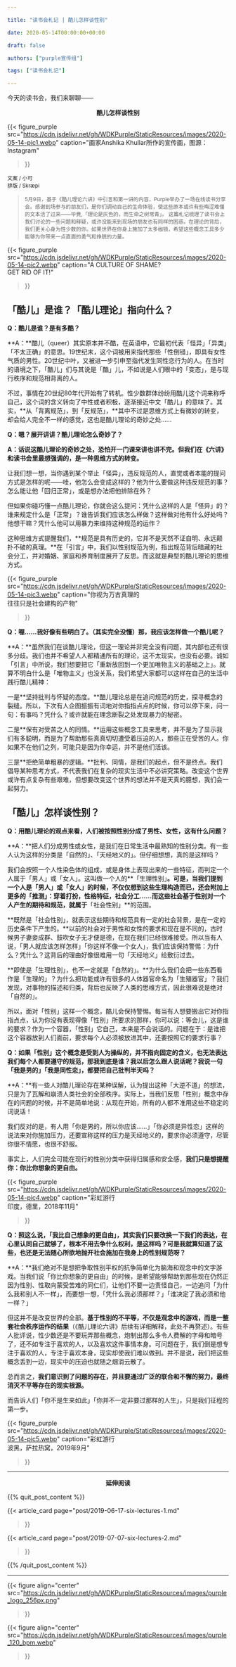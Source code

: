 ```yaml
---

title: "读书会札记 | 酷儿怎样谈性别" 

date: 2020-05-14T00:00:00+00:00 

draft: false 

authors: ["purple宣传组"] 

tags: ["读书会札记"] 

---
```



今天的读书会，我们来聊聊——

<center><b>酷儿怎样谈性别</b></center>



{{< figure_purple
src="https://cdn.jsdelivr.net/gh/WDKPurple/StaticResources/images/2020-05-14-pic1.webp"
caption="画家Anshika Khullar所作的宣传画，图源：Instagram"
>}}


<small>文案 / 小可</small><br>
<small>排版 / Skræpi</small>



> <small>5月9日，基于《酷儿理论六讲》中引言和第一讲的内容，Purple举办了一场在线读书分享会。感谢到场参与的朋友们，是你们调动自己的生命体验，使这些原本或许有些晦涩难懂的文本活了过来——毕竟,「理论是灰色的，而生命之树常青」。
> 这篇札记梳理了读书会上我们讨论的一些问题和释疑，或许没能来到现场的朋友也有同样的困惑。在理论的背后，我们更关心身为性少数的你。如果世界在你身上施加了太多枷锁，希望这些概念工具多少能够为你带来一点直面的勇气和挣脱的力量。</small>



{{< figure_purple
src="https://cdn.jsdelivr.net/gh/WDKPurple/StaticResources/images/2020-05-14-pic2.webp"
caption="A CULTURE OF SHAME?<br>GET RID OF IT!"
>}}




## 「酷儿」是谁？「酷儿理论」指向什么？



**Q：酷儿是谁？是有多酷？**



**A：**酷儿（queer）其实原本并不酷，在英语中，它最初代表「怪异」「异类」「不太正确」的意思。19世纪末，这个词被用来指代那些「性倒错」，即具有女性气质的男性。20世纪中叶，又被进一步引申至指代发生同性恋行为的人。在当时的语境之下，「酷儿」们与其说是「酷」儿，不如说是人们眼中的「变态」，是与现行秩序和规范相背离的人。



不过，事情在20世纪80年代开始有了转机。性少数群体纷纷用酷儿这个词来称呼自己，这个词的含义转向了中性或者积极，逐渐接近中文「酷儿」的意味了。其实，**从「背离规范」，到「反规范」，**其中不过是思维方式上有微妙的转变，却会给人完全不一样的感觉，这也是酷儿理论的奇妙之处……

 



**Q：嗯？展开讲讲？酷儿理论怎么奇妙了？**



**A：**话说这酷儿理论的奇妙之处，恐怕开一门课来讲也讲不完。但我们在《六讲》和读书会里**最想强调的，是一种思维方式的转变。**



让我们想一想，当你遇到某个举止「怪异」，违反规范的人，直觉或者本能的提问方式是怎样的呢——哇，他怎么会变成这样的？他为什么要做这种违反规范的事？怎么能让他「回归正常」，或是想办法把他排除在外？



但如果你碰巧懂一点酷儿理论，你就会这么提问：凭什么这样的人是「怪异」的？谁来规定什么是「正常」？谁告诉我们应该怎么样做？这样做对他有什么好处吗？他想干嘛？凭什么他可以用暴力来维持这种规范的运作？



这种思维方式提醒我们，**规范是具有历史的，它并不是天然不证自明、永远颠扑不破的真理。**在「引言」中，我们以性别规范为例，指出规范背后暗藏的社会分工，并对婚姻、家庭和养育制度展开了反思。而这就是典型的酷儿理论的思维方式。





{{< figure_purple
src="https://cdn.jsdelivr.net/gh/WDKPurple/StaticResources/images/2020-05-14-pic3.webp"
caption="你视为万古真理的<br>往往只是社会建构的产物"
>}}






**Q：喔……我好像有些明白了。（其实完全没懂）那，我应该怎样做一个酷儿呢？**



**A：**虽然我们在谈酷儿理论，但这一理论并非完全没有问题，其内部也还有很多分歧。我们也并不希望人人都精通所有的理论，这不太现实，也没有必要。诚如「引言」中所说，我们想要把它「重新放回到一个更加唯物主义的基础之上」。就算不明白什么是「唯物主义」也没关系，我们希望大家都可以这样在自己的生活中践行酷儿精神：



一是**坚持批判与怀疑的态度。**酷儿理论总是在追问规范的历史，探寻概念的裂缝。所以，下次有人企图振振有词地对你指指点点的时候，你可以停下来，问一句：有事吗？凭什么？或许就能在理念断裂之处发现暴力的秘密。



二是**保有对受苦之人的同情。**运用这些概念工具来思考，并不是为了显示我们有多聪明，而是为了帮助那些真真切切遭受着压迫的人，那些正在受苦的人。你如果不在他们之列，可能只是因为你幸运，并不是他们活该。



三是**拒绝简单粗暴的逻辑。**批判、同情，是我们的起点，但不是终点。我们倡导某种思考方式，不代表我们在复杂的现实生活中不必讲究策略。改变这个世界或许有点复杂有些艰难，但想要改变这个世界的想法并不是天真的臆想，我们会一起努力。





## 「酷儿」怎样谈性别？



**Q：用酷儿理论的观点来看，人们被按照性别分成了男性、女性，这有什么问题？**



**A：**把人们分成男性或女性，是我们在日常生活中最熟知的性别分类。有一些人认为这样的分类是「自然的」、「天经地义的」。但仔细想想，真的是这样吗？



我们会按照一个人性染色体的组成，或是身体上表现出来的一些特征，而判定一个人属于「男人」或「女人」。这叫做一个人的**「生理性别」**。可是，当我们提到一个人是「男人」或「女人」的时候，不仅仅想到这些生理构造而已，还会附加上更多的「推测」：穿着打扮，性格特征，社会分工……而这些社会基于性别对一个人产生的期待和规范，就属于**「社会性别」**的范围。



**既然是「社会性别」，就表示这些期待和规范具有一定的社会背景，是在一定的历史条件下产生的。**以前的社会对于男性和女性的要求和现在是不同的，古时候男子妻妾成群、鼓吹女子无才便是德，在现在我们已经很难接受。所以当有人说，「男人就应该怎样怎样」「你这样不像一个女人」，我们应该保持警惕：为什么？凭什么？这背后的理由好像很难用一句「天经地义」给敷衍过去。



**即使是「生理性别」，也不一定就是「自然的」。**为什么我们会把一些东西看作是「生理的」？为什么把功能或许有很多的人体器官命名为「生殖器官」？我们发现，对事物的描述和归类，背后也反映了人类的思维方式，因此很难说是绝对「自然的」。



所以，面对「性别」这样一个概念，酷儿会保持警惕。每当有人想要搬出它对你指指点点，认为你没有表现得像「性别」所要求的那样，你可以说：等会儿，这是谁的要求？作为一个容器，「性别」它自己，本来是不会说话的。问题在于：是谁把这个容器放到人们面前，要求每个人必须被放进其中，还要按照它的要求行事？

 



**Q：如果「性别」这个概念是受到人为操纵的，并不指向固定的含义，也无法表达我们每个人都要遵守的规范，那我到底是谁？我以后怎么跟人说话呢？我说一句「我是男的」「我是同性恋」，都要把自己批判半天吗？**



**A：**有一些人对酷儿理论存在某种误解，认为提出这种「大逆不道」的想法，只是为了瓦解和崩溃人类社会的全部秩序。实际上，当我们反思「性别」概念中存在的问题的时候，并不是简单地说：从现在开始，所有的人都不准用这些不稳定的词说话！



我们反对的是，有人用「你是男的，所以你应该……」「你必须是异性恋」这样的说法来对你施加压力，还要宣称这样的压力是天经地义的，要求你必须遵守，尽管你很不情愿，也很不舒服。



事实上，人们完全可能在现行的性别分类中获得归属感和安全感，**我们只是想提醒你：你比你想象的更自由。**





{{< figure_purple
src="https://cdn.jsdelivr.net/gh/WDKPurple/StaticResources/images/2020-05-14-pic4.webp"
caption="彩虹游行<br>印度，德里，2018年11月"
>}}





**Q：照这么说，「我比自己想象的更自由」，其实我们只要改换一下我们的表达，在心里认同自己就够了，根本不用去争什么权利，是这样吗？可是我就算知道了这些，也还是无法随心所欲地抛开社会施加在我身上的性别规范呀？**



**A：**我们绝对不是想把争取性别平权的抗争简单化为脑海和观念中的文字游戏。当我们说「你比你想象的更自由」的时候，是希望能够帮助到那些现在仍然正因为性别、性取向蒙受苦难的同仁们，让他们不要一边责怪自己，一边追问「为什么我和别人不一样」，而要想一想，「凭什么我必须那样？」「谁决定了我必须和他一样？」



但这并不是改变世界的全部。**基于性别的不平等，不仅是观念中的游戏，而是一整套社会秩序运作的结果**（《酷儿理论六讲》后续有详细解释，此处不再赘述）。有些人批评说，性少数还是不要玩弄那些概念，炮制出那么多令人费解的字母和暗号了，还不如专注于喜欢的人，以及喜欢这件事情本身。可问题在于，我们倒是想专注于喜欢的人，专注于喜欢本身，现实却使我们难以做到。并不是说，我们把这些概念丢到一边，现实中的压迫也就随之烟消云散了。



总而言之，**我们意识到了问题的存在，并且要通过广泛的联合和不懈的努力，最终消灭不平等存在的现实根源。**

而告诉人们「你不是生来如此」「你并不一定非要过那样的人生」，只是我们征程的第一步。





{{< figure_purple
src="https://cdn.jsdelivr.net/gh/WDKPurple/StaticResources/images/2020-05-14-pic5.webp"
caption="彩虹游行<br>波黑，萨拉热窝，2019年9月"
>}}



---

<center><b>延伸阅读</b></center>

{{% quit_post_content %}}

{{< article_card
page="post/2019-06-17-six-lectures-1.md"
>}}

{{< article_card
page="post/2019-07-07-six-lectures-2.md"
>}}

{{% /quit_post_content %}}


---

{{< figure
align="center"
src="https://cdn.jsdelivr.net/gh/WDKPurple/StaticResources/images/purple_logo_256px.png"
>}}

{{< figure
align="center"
src="https://cdn.jsdelivr.net/gh/WDKPurple/StaticResources/images/purple_120_bpm.webp"
>}}